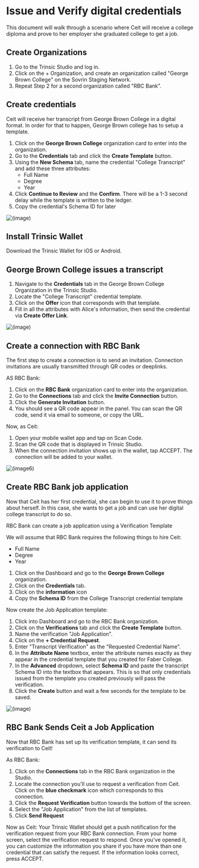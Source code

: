 # Issue and Verify digital credentials
This document will walk through a scenario where Ceit will receive a college diploma and prove to her employer she graduated college to get a job.


## Create Organizations

1. Go to the Trinsic Studio and log in.
2. Click on the + Organization, and create an organization called "George Brown College" on the Sovrin Staging Network.
3. Repeat Step 2 for a second organization called "RBC Bank".

## Create credentials
Ceit will receive her transcript from George Brown College in a digital format. In order for that to happen, George Brown college has to setup a template. 

1. Click on the **George Brown College** organization card to enter into the organization. 
2. Go to the **Credentials** tab and click the **Create Template** button. 
3. Using the **New Schema** tab, name the credential "College Transcript" and add these three attributes:
    - Full Name
    - Degree
    - Year
4. Click **Continue to Review** and the **Confirm**. There will be a 1-3 second delay while the template is written to the ledger.
5. Copy the credential's Schema ID for later

![(image)](https://i.postimg.cc/DZHSsTW1/3.jpg)

## Install Trinsic Wallet
Download the Trinsic Wallet for iOS or Android.

## George Brown College issues a transcript

1. Navigate to the **Credentials** tab in the George Brown College Organization in the Trinsic Studio.
2. Locate the "College Transcript" credential template.
3. Click on the **Offer** icon that corresponds with that template.
4. Fill in all the attributes with Alice's information, then send the credential via **Create Offer Link**.

![(image)](https://i.postimg.cc/vTwQbHg2/4.jpg)

## Create a connection with RBC Bank

The first step to create a connection is to send an invitation. Connection invitations are usually transmitted through QR codes or deeplinks.

AS RBC Bank:
1. Click on the **RBC Bank** organization card to enter into the organization. 
2. Go to the **Connections** tab and click the **Invite Connection** button. 
3. Click the **Generate Invitation** button.
4. You should see a QR code appear in the panel. You can scan the QR code, send it via email to someone, or copy the URL.

Now, as Ceit:
1. Open your mobile wallet app and tap on Scan Code.
2. Scan the QR code that is displayed in Trinsic Studio.
3. When the connection invitation shows up in the wallet, tap ACCEPT.
The connection will be added to your wallet.

![(image6)](https://i.postimg.cc/KzrW3ZpH/6.jpg)

## Create RBC Bank job application
Now that Ceit has her first credential, she can begin to use it to prove things about herself. In this case, she wants to get a job and can use her digital college transcript to do so.

RBC Bank can create a job application using a Verification Template

We will assume that RBC Bank requires the following things to hire Ceit:
- Full Name
- Degree
- Year


1. Click on the Dashboard and go to the **George Brown College** organization. 
2. Click on the **Credentials** tab.
3. Click on the **information** icon
4. Copy the **Schema ID** from the College Transcript credential template

Now create the Job Application template:

1. Click into Dashboard and go to the RBC Bank organization.
2. Click on the **Verifications** tab and click the **Create Template** button. 
2. Name the verification "Job Application".
3. Click on the **+ Credential Request**.
4. Enter "Transcript Verification" as the "Requested Credential Name".
5. In the **Attribute Name** textbox, enter the attribute names exactly as they appear in the credential template that you created for Faber College.
6. In the **Advanced** dropdown, select **Schema ID** and paste the transcript Schema ID into the textbox that appears. This is so that only credentials issued from the template you created previously will pass the verification. 
7. Click the **Create** button and wait a few seconds for the template to be saved.

![(image)](https://i.postimg.cc/26mcDsjF/8.jpg)

## RBC Bank Sends Ceit a Job Application
Now that RBC Bank has set up its verification template, it can send its verification to Ceit!

As RBC Bank:
1. Click on the **Connections** tab in the RBC Bank organization in the Studio.
2. Locate the connection you'll use to request a verification from Ceit. Click on the **blue checkmark** icon which corresponds to this connection.
3. Click the **Request Verification** button towards the bottom of the screen.
4. Select the "Job Application" from the list of templates.
5. Click **Send Request**

Now as Ceit:
Your Trinsic Wallet should get a push notification for the verification request from your RBC Bank connection.
From your home screen, select the verification request to respond. Once you've opened it, you can customize the information you share if you have more than one credential that can satisfy the request.
If the information looks correct, press ACCEPT.

